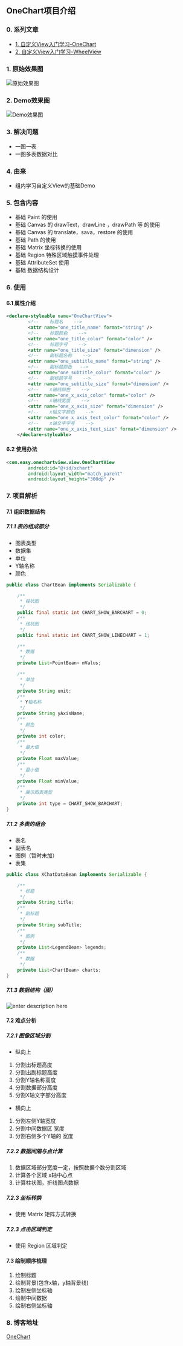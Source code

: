 ## OneChart项目介绍

### 0. 系列文章
- [1. 自定义View入门学习-OneChart](http://www.nooocat.com/index.php/2019/11/04/283/)
- [2. 自定义View入门学习-WheelView](http://www.nooocat.com/index.php/2019/11/15/296/)

### 1. 原始效果图
![原始效果图](http://www.nooocat.com/wp-content/uploads/2019/11/TIM截图20191028133344.jpg)

### 2. Demo效果图
![Demo效果图](http://www.nooocat.com/wp-content/uploads/2019/11/b568df4be026857d78b1113050b661a.jpg)

### 3. 解决问题
- 一图一表
- 一图多表数据对比

### 4. 由来
- 组内学习自定义View的基础Demo

### 5. 包含内容
- 基础 Paint 的使用
- 基础 Canvas 的 drawText，drawLine ，drawPath 等 的使用
- 基础 Canvas 的 translate，sava，restore 的使用
- 基础 Path 的使用
- 基础 Matrix 坐标转换的使用
- 基础 Region 特殊区域触摸事件处理
- 基础 AttributeSet 使用
- 基础 数据结构设计

### 6. 使用

#### 6.1 属性介绍

``` xml
<declare-styleable name="OneChartView">
        <!--    标题名    -->
        <attr name="one_title_name" format="string" />
        <!--    标题颜色    -->
        <attr name="one_title_color" format="color" />
        <!--    标题字号    -->
        <attr name="one_title_size" format="dimension" />
        <!--    副标题名称    -->
        <attr name="one_subtitle_name" format="string" />
        <!--    副标题颜色   -->
        <attr name="one_subtitle_color" format="color" />
        <!--    副标题字号    -->
        <attr name="one_subtitle_size" format="dimension" />
        <!--    x轴线颜色    -->
        <attr name="one_x_axis_color" format="color" />
        <!--    x轴线宽度    -->
        <attr name="one_x_axis_size" format="dimension" />
        <!--    x轴文字颜色    -->
        <attr name="one_x_axis_text_color" format="color" />
        <!--    x轴文字字号    -->
        <attr name="one_x_axis_text_size" format="dimension" />
    </declare-styleable>
```
#### 6.2 使用办法

``` xml
<com.easy.onechartview.view.OneChartView
        android:id="@+id/xchart"
        android:layout_width="match_parent"
        android:layout_height="300dp" />
```

### 7. 项目解析

#### 7.1 组织数据结构

##### 7.1.1 表的组成部分
- 图表类型
- 数据集
- 单位
- Y轴名称
- 颜色

``` java
public class ChartBean implements Serializable {

    /**
     * 柱状图
     */
    public final static int CHART_SHOW_BARCHART = 0;
    /**
     * 线状图
     */
    public final static int CHART_SHOW_LINECHART = 1;

    /**
     * 数据
     */
    private List<PointBean> mValus;

    /**
     * 单位
     */
    private String unit;
    /**
     * Y轴名称
     */
    private String yAxisName;
    /**
     * 颜色
     */
    private int color;
    /**
     * 最大值
     */
    private Float maxValue;
    /**
     * 最小值
     */
    private Float minValue;
    /**
     * 展示图表类型
     */
    private int type = CHART_SHOW_BARCHART;
}
```

##### 7.1.2 多表的组合
- 表名
- 副表名
- 图例（暂时未加）
- 表集

``` java
public class XChatDataBean implements Serializable {

    /**
     * 标题
     */
    private String title;
    /**
     * 副标题
     */
    private String subTitle;
    /**
     * 图例
     */
    private List<LegendBean> legends;
    /**
     * 数据
     */
    private List<ChartBean> charts;
}
```

##### 7.1.3 数据结构（图）
![enter description here](http://www.nooocat.com/wp-content/uploads/2019/11/XChartDataBean.png)

#### 7.2 难点分析

##### 7.2.1 图像区域分割

- 纵向上
1. 分割出标题高度
2. 分割出副标题高度
3. 分割Y轴名称高度
4. 分割数据部分高度
5. 分割X轴文字部分高度

- 横向上
1. 分割左侧Y轴宽度
2. 分割中间数据区 宽度
3. 分割右侧多个Y轴的 宽度

##### 7.2.2 数据间隔与点计算

1. 数据区域部分宽度一定，按照数据个数分割区域
2. 计算各个区域 x轴中心点
3. 计算柱状图，折线图点数据

##### 7.2.3 坐标转换
- 使用 Matrix 矩阵方式转换

##### 7.2.3 点击区域判定
- 使用 Region 区域判定

#### 7.3 绘制顺序梳理
1. 绘制标题
2. 绘制背景(包含x轴，y轴背景线)
3. 绘制左侧坐标轴
4. 绘制中间数据
5. 绘制右侧坐标轴

### 8. 博客地址
[OneChart](http://www.nooocat.com/index.php/2019/11/04/283/)


